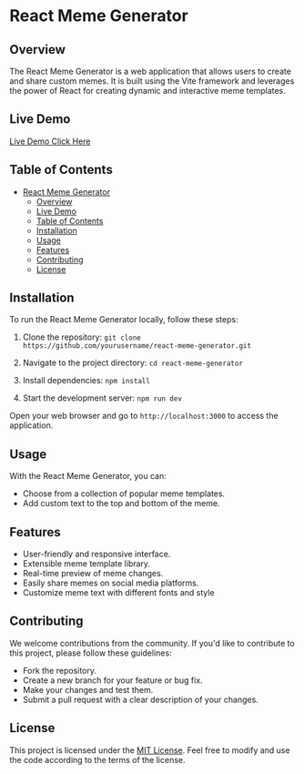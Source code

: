 # React Meme Generator

## Overview

The React Meme Generator is a web application that allows users to create and share custom memes. It is built using the Vite framework and leverages the power of React for creating dynamic and interactive meme templates.

## Live Demo 
[Live Demo Click Here ](#https://65099e9bdf5e4661069675f1--chimerical-llama-dbb724.netlify.app/)

## Table of Contents

- [React Meme Generator](#react-meme-generator)
  - [Overview](#overview)
  - [Live Demo](#live-demo)
  - [Table of Contents](#table-of-contents)
  - [Installation](#installation)
  - [Usage](#usage)
  - [Features](#features)
  - [Contributing](#contributing)
  - [License](#license)

## Installation

To run the React Meme Generator locally, follow these steps:

1. Clone the repository:
   ```git clone https://github.com/yourusername/react-meme-generator.git```

2. Navigate to the project directory:
```cd react-meme-generator```

3. Install dependencies:
```npm install```

4. Start the development server:
```npm run dev```

Open your web browser and go to `http://localhost:3000` to access the application.


## Usage
With the React Meme Generator, you can:

- Choose from a collection of popular meme templates.
- Add custom text to the top and bottom of the meme.
  
## Features
- User-friendly and responsive interface.
- Extensible meme template library.
- Real-time preview of meme changes.
- Easily share memes on social media platforms.
- Customize meme text with different fonts and style

## Contributing
We welcome contributions from the community. If you'd like to contribute to this project, please follow these guidelines:

- Fork the repository.
- Create a new branch for your feature or bug fix.
- Make your changes and test them.
- Submit a pull request with a clear description of your changes.

## License
This project is licensed under the [MIT License](LICENSE). Feel free to modify and use the code according to the terms of the license. 

